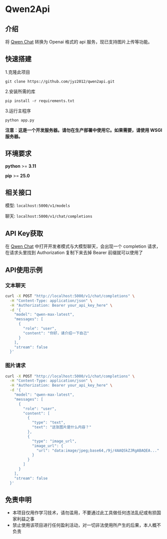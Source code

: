 # Qwen2Api

## 介绍

将 [Qwen Chat](https://chat.qwen.ai) 转换为 Openai 格式的 api 服务，现已支持图片上传等功能。

## 快速搭建

1.克隆此项目

`git clone https://github.com/jyz2012/qwen2api.git`

2.安装所需的库

`pip install -r requirements.txt`

3.运行主程序

`python app.py`

**注意**：**这是一个开发服务器。请勿在生产部署中使用它。如果需要，请使用 WSGI 服务器。**

## 环境要求

**python** >= **3.11**

**pip** >= **25.0**

## 相关接口

模型:   `localhost:5000/v1/models`

聊天:   `localhost:5000/v1/chat/completions`

## API Key获取

在 [Qwen Chat](https://chat.qwen.ai) 中打开开发者模式与大模型聊天，会出现一个 completion 请求，在请求头里找到 Authorization 复制下来去掉 Bearer 前缀就可以使用了

## API使用示例

### 文本聊天

```bash
curl -X POST "http://localhost:5000/v1/chat/completions" \
  -H "Content-Type: application/json" \
  -H "Authorization: Bearer your_api_key_here" \
  -d '{
    "model": "qwen-max-latest",
    "messages": [
      {
        "role": "user",
        "content": "你好，请介绍一下自己"
      }
    ],
    "stream": false
  }'
```

### 图片请求

```bash
curl -X POST "http://localhost:5000/v1/chat/completions" \
  -H "Content-Type: application/json" \
  -H "Authorization: Bearer your_api_key_here" \
  -d '{
    "model": "qwen-max-latest",
    "messages": [
      {
        "role": "user",
        "content": [
          {
            "type": "text",
            "text": "这张图片是什么内容？"
          },
          {
            "type": "image_url",
            "image_url": {
              "url": "data:image/jpeg;base64,/9j/4AAQSkZJRgABAQEA..."
            }
          }
        ]
      }
    ],
    "stream": false
  }'
```

## 免责申明

+ 本项目仅用作学习技术，请勿滥用，不要通过此工具做任何违法乱纪或有损国家利益之事
+ 禁止使用该项目进行任何盈利活动，对一切非法使用所产生的后果，本人概不负责
